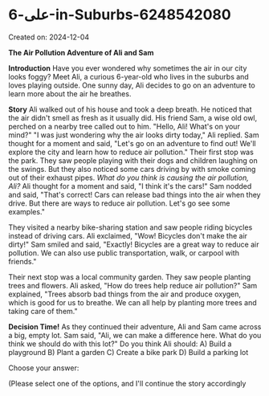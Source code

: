 # علی-6-in-Suburbs-6248542080

Created on: 2024-12-04

**The Air Pollution Adventure of Ali and Sam**

**Introduction**
Have you ever wondered why sometimes the air in our city looks foggy? Meet Ali, a curious 6-year-old who lives in the suburbs and loves playing outside. One sunny day, Ali decides to go on an adventure to learn more about the air he breathes.

**Story**
Ali walked out of his house and took a deep breath. He noticed that the air didn't smell as fresh as it usually did. His friend Sam, a wise old owl, perched on a nearby tree called out to him.
"Hello, Ali! What's on your mind?"
"I was just wondering why the air looks dirty today," Ali replied.
Sam thought for a moment and said, "Let's go on an adventure to find out! We'll explore the city and learn how to reduce air pollution."
Their first stop was the park. They saw people playing with their dogs and children laughing on the swings. But they also noticed some cars driving by with smoke coming out of their exhaust pipes.
*What do you think is causing the air pollution, Ali?*
Ali thought for a moment and said, "I think it's the cars!"
Sam nodded and said, "That's correct! Cars can release bad things into the air when they drive. But there are ways to reduce air pollution. Let's go see some examples."

They visited a nearby bike-sharing station and saw people riding bicycles instead of driving cars. Ali exclaimed, "Wow! Bicycles don't make the air dirty!"
Sam smiled and said, "Exactly! Bicycles are a great way to reduce air pollution. We can also use public transportation, walk, or carpool with friends."

Their next stop was a local community garden. They saw people planting trees and flowers. Ali asked, "How do trees help reduce air pollution?"
Sam explained, "Trees absorb bad things from the air and produce oxygen, which is good for us to breathe. We can all help by planting more trees and taking care of them."

**Decision Time!**
As they continued their adventure, Ali and Sam came across a big, empty lot. Sam said, "Ali, we can make a difference here. What do you think we should do with this lot?"
Do you think Ali should:
A) Build a playground
B) Plant a garden
C) Create a bike park
D) Build a parking lot

Choose your answer:

(Please select one of the options, and I'll continue the story accordingly